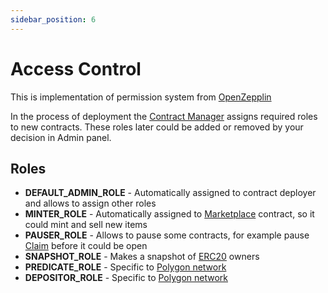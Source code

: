 ```yaml
---
sidebar_position: 6
---
```


# Access Control

This is implementation of permission system from [OpenZepplin](https://docs.openzeppelin.com/contracts/4.x/access-control#role-based-access-control)

In the process of deployment the [Contract Manager](/docs/admin-panel/ContractManager/) assigns required roles to new contracts.
These roles later could be added or removed by your decision in Admin panel.

## Roles

- **DEFAULT_ADMIN_ROLE** - Automatically assigned to contract deployer and allows to assign other roles
- **MINTER_ROLE** - Automatically assigned to [Marketplace](/docs/category/marketplace/) contract, so it could mint and sell new items
- **PAUSER_ROLE** - Allows to pause some contracts, for example pause [Claim](/docs/admin-panel/mechanics/claim/) before it could be open
- **SNAPSHOT_ROLE** - Makes a snapshot of [ERC20](/docs/admin-panel/ERC20/token/) owners
- **PREDICATE_ROLE** - Specific to [Polygon network](https://docs.polygon.technology/docs/develop/ethereum-polygon/mintable-assets/)
- **DEPOSITOR_ROLE** - Specific to [Polygon network](https://docs.polygon.technology/docs/develop/ethereum-polygon/mintable-assets/)
